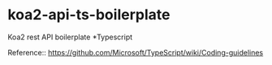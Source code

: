 # koa2-api-ts-boilerplate
Koa2 rest API boilerplate *Typescript

Reference:: https://github.com/Microsoft/TypeScript/wiki/Coding-guidelines
